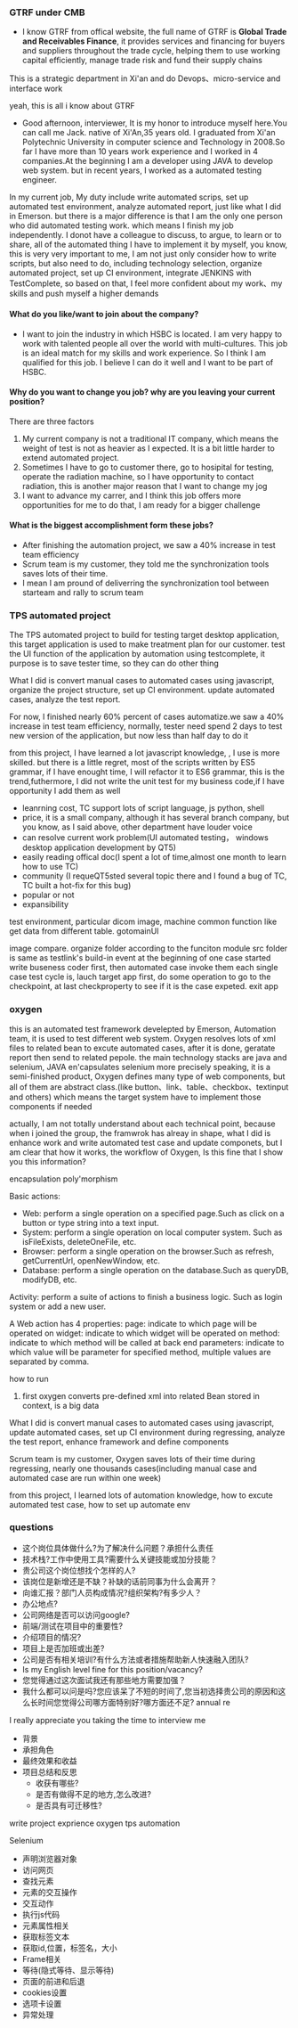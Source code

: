 ### GTRF under CMB
- I know GTRF from offical website, the full name of GTRF is **Global Trade and Receivables Finance**, it provides services and financing for buyers and suppliers throughout the trade cycle, helping them to use working capital efficiently, manage trade risk and fund their supply chains

This is a strategic department in Xi'an and do Devops、micro-service and interface work

 yeah, this is all i know about GTRF

- Good afternoon, interviewer, It is my honor to introduce myself here.You can call me Jack. native of Xi'An,35 years old. I graduated from Xi'an Polytechnic University in computer science and Technology in 2008.So far I have more than 10 years work experience and I worked in 4 companies.At the beginning I am a developer using JAVA to develop web system. but in recent years, I worked as a automated testing engineer.

In my current job, My duty include write automated scrips, set up automated test environment, analyze automated report, just like what I did in Emerson. but there is a major difference is that I am the only one person who did automated testing work. which means I finish my job independently. I donot have a colleague to discuss, to argue, to learn or to share, all of the automated thing I have to implement it by myself, you know, this is very very important to me, I am not just only consider how to write scripts, but also need to do, including technology selection, organize automated project, set up CI environment, integrate JENKINS with TestComplete, so based on that, I feel more confident about my work、my skills and push myself a higher demands


#### What do you like/want to join about the company?
- I want to join the industry in which HSBC is located. I am very happy to work with talented people all over the world with multi-cultures. This job is an ideal match for my skills and work experience. So I think I am qualified for this job. I believe I can do it well and I want to be part of HSBC.


#### Why do you want to change you job? why are you leaving your current position?
There are three factors
1. My current company is not a traditional IT company, which means the weight of test is not as heavier as I expected. It is a bit little harder to extend automated project.
2. Sometimes I have to go to customer there, go to hosipital for testing, operate the radiation machine, so I have opportunity to contact radiation, this is another major reason that I want to change my jog
3. I want to advance my carrer, and I think this job offers more opportunities for me to do that, I am ready for a bigger challenge


#### What is the biggest accomplishment form these jobs?
- After finishing the automation project, we saw a 40% increase in test team efficiency
- Scrum team is my customer, they told me the synchronization tools saves lots of their time.
- I mean I am pround of deliverring the synchronization tool between starteam and rally to scrum team



### TPS automated project
The TPS automated project to build for testing target desktop application, this target application is used  to make treatment plan for our customer. test the UI function of the application by automation using testcomplete,
it purpose is to save tester time, so they can do other thing

What I did is convert manual cases to automated cases using javascript, organize the project structure, set up CI environment. update  automated cases, analyze the test report.

For now, I finished nearly 60% percent of cases automatize.we saw a 40% increase in test team efficiency, normally, tester need spend 2 days to test new version of the application, but now less than half day to do it

from this project, I have learned a lot javascript knowledge, , I use is more skilled. but there is a little regret, most of the scripts written by ES5 grammar, if I have enought time, I will refactor it to ES6 grammar, this is the trend,futhermore, I did not write the unit test for my business code,if I have opportunity I add them as well


- leanrning cost, TC support lots of script language, js python, shell
- price, it is a small company, although it has several branch company, but you know, as I said above, other department have louder voice
- can resolve current work problem(UI automated testing， windows desktop application development by QT5)
- easily reading offical doc(I spent a lot of time,almost one month to learn how to use TC)
- community (I requeQT5sted several topic there and I found a bug of TC, TC built a hot-fix for this bug)
- popular or not
- expansibility


test environment, particular dicom image, machine
common function like get data from different table. gotomainUI

image compare.
organize folder according to the funciton module
src folder is same as testlink's
build-in event at the beginning of one case started
write buseness coder first, then automated case invoke them
each single case test cycle is, lauch target app first, do some operation to go to the checkpoint, at last checkproperty to see if it is the case expeted. exit app

### oxygen
this is an automated test framework develepted by Emerson, Automation team, it is used to test different web system. Oxygen resolves lots of xml files to related bean to excute automated cases, after it is done, geratate report then send to related pepole. the main technology stacks are java and selenium, JAVA en'capsulates selenium
more precisely speaking, it is a semi-finished product, Oxygen defines many type of web components, but all of them are abstract class.(like button、link、table、checkbox、textinput and others) which means the target system have to implement those components if needed

actually, I am not totally understand about each technical point, because when i joined the group, the framwrok has alreay in shape, what I did is enhance work and write automated test case and update componets, but I am clear that how it works, the workflow of Oxygen, Is this fine that I show you this information?

encapsulation
poly'morphism

Basic actions:
- Web: perform a single operation on a specified page.Such as click on a button or type string into a text input.
- System: perform a single operation on local computer system. Such as isFileExists, deleteOneFile, etc.
- Browser: perform a single operation on the browser.Such as refresh, getCurrentUrl, openNewWindow, etc.
- Database: perform a single operation on the database.Such as queryDB, modifyDB, etc.


Activity: perform a suite of actions to finish a business logic. Such as login system or add a new user.


A Web action has 4 properties:
page: indicate to which page will be operated on
widget: indicate to which widget will be operated on
method: indicate to which method will be called at back end
parameters: indicate to which value will be parameter for specified method, multiple values are separated by comma.

how to run
1. first oxygen converts pre-defined xml into related Bean stored in context, is a big data

What I did is convert manual cases to automated cases using javascript, update automated cases, set up CI environment during regressing, analyze the test report, enhance framework and define components

Scrum team is my customer, Oxygen saves lots of their time during regressing, nearly one thousands cases(including manual case and automated case are run within one week)

from this project, I learned lots of automation knowledge, how to excute automated test case, how to set up automate env


### questions
- 这个岗位具体做什么?为了解决什么问题？承担什么责任
- 技术栈?工作中使用工具?需要什么关键技能或加分技能？
- 贵公司这个岗位想找个怎样的人?
-  该岗位是新增还是不缺？补缺的话前同事为什么会离开？
- 向谁汇报？部门人员构成情况?组织架构?有多少人？
- 办公地点?
- 公司网络是否可以访问google?
- 前端/测试在项目中的重要性?
- 介绍项目的情况?
- 项目上是否加班或出差?
- 公司是否有相关培训?有什么方法或者措施帮助新人快速融入团队?
- Is my English level fine for this position/vacancy?
- 您觉得通过这次面试我还有那些地方需要加强？
- 我什么都可以问是吗?您应该呆了不短的时间了,您当初选择贵公司的原因和这么长时间您觉得公司哪方面特别好?哪方面还不足?
annual re


I really appreciate you taking the time to interview me

- 背景
- 承担角色
- 最终效果和收益
- 项目总结和反思
    - 收获有哪些? 
    - 是否有做得不足的地方,怎么改进?
    - 是否具有可迁移性?


write project exprience
oxygen
tps automation

Selenium
- 声明浏览器对象
- 访问网页
- 查找元素
- 元素的交互操作
- 交互动作
- 执行js代码
- 元素属性相关
- 获取标签文本
- 获取id,位置，标签名，大小
- Frame相关
- 等待(隐式等待、显示等待)
- 页面的前进和后退
- cookies设置
- 选项卡设置
- 异常处理